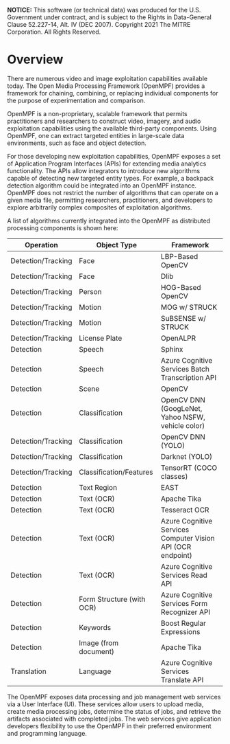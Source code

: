 **NOTICE:** This software (or technical data) was produced for the U.S. Government under contract, and is subject to the
Rights in Data-General Clause 52.227-14, Alt. IV (DEC 2007). Copyright 2021 The MITRE Corporation. All Rights Reserved.

# Overview

There are numerous video and image exploitation capabilities available today. The Open Media Processing Framework (OpenMPF) provides a framework for chaining, combining, or replacing individual components for the purpose of experimentation and comparison.

OpenMPF is a non-proprietary, scalable framework that permits practitioners and researchers to construct video, imagery, and audio exploitation capabilities using the available third-party components. Using OpenMPF, one can extract targeted entities in large-scale data environments, such as face and object detection.

For those developing new exploitation capabilities, OpenMPF exposes a set of Application Program Interfaces (APIs) for extending media analytics functionality. The APIs allow integrators to introduce new algorithms capable of detecting new targeted entity types. For example, a backpack detection algorithm could be integrated into an OpenMPF instance. OpenMPF does not restrict the number of algorithms that can operate on a given media file, permitting researchers, practitioners, and developers to explore arbitrarily complex composites of exploitation algorithms.

A list of algorithms currently integrated into the OpenMPF as distributed processing components is shown here:

| **Operation** | **Object Type** | **Framework**
|  --- | --- | ---
| Detection/Tracking | Face | LBP-Based OpenCV
| Detection/Tracking | Face | Dlib
| Detection/Tracking | Person | HOG-Based OpenCV
| Detection/Tracking | Motion | MOG w/ STRUCK
| Detection/Tracking | Motion | SuBSENSE w/ STRUCK
| Detection/Tracking | License Plate | OpenALPR
| Detection | Speech | Sphinx
| Detection | Speech | Azure Cognitive Services Batch Transcription API
| Detection | Scene | OpenCV
| Detection | Classification | OpenCV DNN (GoogLeNet, Yahoo NSFW, vehicle color)
| Detection/Tracking | Classification | OpenCV DNN (YOLO)
| Detection/Tracking | Classification | Darknet (YOLO)
| Detection/Tracking | Classification/Features | TensorRT (COCO classes)
| Detection | Text Region | EAST
| Detection | Text (OCR) | Apache Tika
| Detection | Text (OCR) | Tesseract OCR
| Detection | Text (OCR) | Azure Cognitive Services Computer Vision API (OCR endpoint)
| Detection | Text (OCR) | Azure Cognitive Services Read API
| Detection | Form Structure (with OCR) | Azure Cognitive Services Form Recognizer API
| Detection | Keywords | Boost Regular Expressions
| Detection | Image (from document) | Apache Tika
| Translation | Language | Azure Cognitive Services Translate API

The OpenMPF exposes data processing and job management web services via a User Interface (UI). These services allow users to upload media, create media processing jobs, determine the status of jobs, and retrieve the artifacts associated with completed jobs. The web services give application developers flexibility to use the OpenMPF in their preferred environment and programming language.
